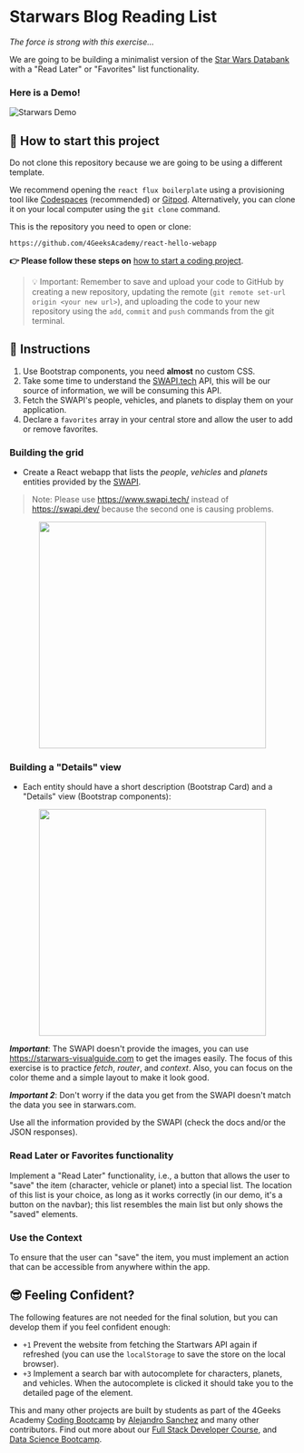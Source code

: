 <!--hide-->
# Starwars Blog Reading List
<!--endhide-->

*The force is strong with this exercise...*

We are going to be building a minimalist version of the [Star Wars Databank](https://www.starwars.com/databank) with a "Read Later" or "Favorites" list functionality.

### Here is a Demo!

![Starwars Demo](https://github.com/breatheco-de/exercise-starwars-blog-reading-list/blob/master/preview.gif?raw=true)

## 🌱 How to start this project

Do not clone this repository because we are going to be using a different template.

We recommend opening the `react flux boilerplate` using a provisioning tool like [Codespaces](https://4geeks.com/lesson/what-is-github-codespaces) (recommended) or [Gitpod](https://4geeks.com/lesson/how-to-use-gitpod). Alternatively, you can clone it on your local computer using the `git clone` command.

This is the repository you need to open or clone:

```text
https://github.com/4GeeksAcademy/react-hello-webapp
```

**👉 Please follow these steps on** [how to start a coding project](https://4geeks.com/lesson/how-to-start-a-project).

> 💡 Important: Remember to save and upload your code to GitHub by creating a new repository, updating the remote (`git remote set-url origin <your new url>`), and uploading the code to your new repository using the `add`, `commit` and `push` commands from the git terminal.

## 📝 Instructions

1. Use Bootstrap components, you need **almost** no custom CSS.
2. Take some time to understand the [SWAPI.tech](https://www.swapi.tech/documentation) API, this will be our source of information, we will be consuming this API.
3. Fetch the SWAPI's people, vehicles, and planets to display them on your application.
4. Declare a `favorites` array in your central store and allow the user to add or remove favorites.

### Building the grid

- Create a React webapp that lists the *people*, *vehicles* and *planets* entities provided by the [SWAPI](https://www.swapi.tech/documentation).

> Note: Please use https://www.swapi.tech/ instead of https://swapi.dev/ because the second one is causing problems.

<p align="center">
   <img height="400" src="https://raw.githubusercontent.com/nachovz/projects/master/p/javascript/semi-senior/startwars-blog-reading-list/sw_data.png" />
</p>

### Building a "Details" view

- Each entity should have a short description (Bootstrap Card) and a "Details" view (Bootstrap components):

<p align="center">
   <img height="400" src="https://raw.githubusercontent.com/nachovz/projects/master/p/javascript/semi-senior/startwars-blog-reading-list/sw_data_details.png" />
</p>

***Important***: The SWAPI doesn't provide the images, you can use https://starwars-visualguide.com to get the images easily. The focus of this exercise is to practice *fetch*, *router*, and *context*. Also, you can focus on the color theme and a simple layout to make it look good.

***Important 2***: Don't worry if the data you get from the SWAPI doesn't match the data you see in starwars.com.

Use all the information provided by the SWAPI (check the docs and/or the JSON responses).

### Read Later or Favorites functionality

Implement a "Read Later" functionality, i.e., a button that allows the user to "save" the item (character, vehicle or planet) into a special list. The location of this list is your choice, as long as it works correctly (in our demo, it's a button on the navbar); this list resembles the main list but only shows the "saved" elements.

### Use the Context

To ensure that the user can "save" the item, you must implement an action that can be accessible from anywhere within the app.

## 😎 Feeling Confident?

The following features are not needed for the final solution, but you can develop them if you feel confident enough:

- `+1` Prevent the website from fetching the Startwars API again if refreshed (you can use the `localStorage` to save the store on the local browser).
- `+3` Implement a search bar with autocomplete for characters, planets, and vehicles. When the autocomplete is clicked it should take you to the detailed page of the element.

This and many other projects are built by students as part of the 4Geeks Academy [Coding Bootcamp](https://4geeksacademy.com/us/coding-bootcamp) by [Alejandro Sanchez](https://twitter.com/alesanchezr) and many other contributors. Find out more about our [Full Stack Developer Course](https://4geeksacademy.com/us/coding-bootcamps/part-time-full-stack-developer), and [Data Science Bootcamp](https://4geeksacademy.com/us/coding-bootcamps/datascience-machine-learning).
